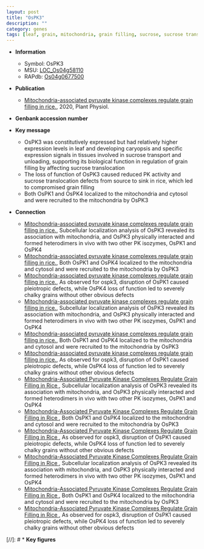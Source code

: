 ```yaml
---
layout: post
title: "OsPK3"
description: ""
category: genes
tags: [leaf, grain, mitochondria, grain filling, sucrose, sucrose translocation]
---
```


* **Information**  
    + Symbol: OsPK3  
    + MSU: [LOC_Os04g58110](http://rice.plantbiology.msu.edu/cgi-bin/ORF_infopage.cgi?orf=LOC_Os04g58110)  
    + RAPdb: [Os04g0677500](http://rapdb.dna.affrc.go.jp/viewer/gbrowse_details/irgsp1?name=Os04g0677500)  

* **Publication**  
    + [Mitochondria-associated pyruvate kinase complexes regulate grain filling in rice.](http://www.ncbi.nlm.nih.gov/pubmed?term=Mitochondria-associated+pyruvate+kinase+complexes+regulate+grain+filling+in+rice.%5BTitle%5D), 2020, Plant Physiol.

* **Genbank accession number**  

* **Key message**  
    + OsPK3 was constitutively expressed  but had relatively higher expression levels in leaf and developing caryopsis and  specific expression signals in tissues involved in sucrose transport and unloading, supporting its biological function in regulation of grain filling by affecting sucrose translocation
    + The loss of function of OsPK3 caused reduced PK activity and sucrose translocation defects from source to sink in rice, which led to compromised grain filling
    + Both OsPK1 and OsPK4 localized to the mitochondria and cytosol and were recruited to the mitochondria by OsPK3

* **Connection**  
    + [Mitochondria-associated pyruvate kinase complexes regulate grain filling in rice.](http://www.ncbi.nlm.nih.gov/pubmed?term=Mitochondria-associated+pyruvate+kinase+complexes+regulate+grain+filling+in+rice.%5BTitle%5D),  Subcellular localization analysis of OsPK3 revealed its association with mitochondria, and OsPK3 physically interacted and formed heterodimers in vivo with two other PK isozymes, OsPK1 and OsPK4
    + [Mitochondria-associated pyruvate kinase complexes regulate grain filling in rice.](http://www.ncbi.nlm.nih.gov/pubmed?term=Mitochondria-associated+pyruvate+kinase+complexes+regulate+grain+filling+in+rice.%5BTitle%5D),  Both OsPK1 and OsPK4 localized to the mitochondria and cytosol and were recruited to the mitochondria by OsPK3
    + [Mitochondria-associated pyruvate kinase complexes regulate grain filling in rice.](http://www.ncbi.nlm.nih.gov/pubmed?term=Mitochondria-associated+pyruvate+kinase+complexes+regulate+grain+filling+in+rice.%5BTitle%5D),  As observed for ospk3, disruption of OsPK1 caused pleiotropic defects, while OsPK4 loss of function led to severely chalky grains without other obvious defects
    + [Mitochondria-associated pyruvate kinase complexes regulate grain filling in rice.](http://www.ncbi.nlm.nih.gov/pubmed?term=Mitochondria-associated+pyruvate+kinase+complexes+regulate+grain+filling+in+rice.%5BTitle%5D),  Subcellular localization analysis of OsPK3 revealed its association with mitochondria, and OsPK3 physically interacted and formed heterodimers in vivo with two other PK isozymes, OsPK1 and OsPK4
    + [Mitochondria-associated pyruvate kinase complexes regulate grain filling in rice.](http://www.ncbi.nlm.nih.gov/pubmed?term=Mitochondria-associated+pyruvate+kinase+complexes+regulate+grain+filling+in+rice.%5BTitle%5D),  Both OsPK1 and OsPK4 localized to the mitochondria and cytosol and were recruited to the mitochondria by OsPK3
    + [Mitochondria-associated pyruvate kinase complexes regulate grain filling in rice.](http://www.ncbi.nlm.nih.gov/pubmed?term=Mitochondria-associated+pyruvate+kinase+complexes+regulate+grain+filling+in+rice.%5BTitle%5D),  As observed for ospk3, disruption of OsPK1 caused pleiotropic defects, while OsPK4 loss of function led to severely chalky grains without other obvious defects
    + [Mitochondria-Associated Pyruvate Kinase Complexes Regulate Grain Filling in Rice ](http://www.ncbi.nlm.nih.gov/pubmed?term=Mitochondria-Associated+Pyruvate+Kinase+Complexes+Regulate+Grain+Filling+in+Rice+%5BTitle%5D),  Subcellular localization analysis of OsPK3 revealed its association with mitochondria, and OsPK3 physically interacted and formed heterodimers in vivo with two other PK isozymes, OsPK1 and OsPK4
    + [Mitochondria-Associated Pyruvate Kinase Complexes Regulate Grain Filling in Rice ](http://www.ncbi.nlm.nih.gov/pubmed?term=Mitochondria-Associated+Pyruvate+Kinase+Complexes+Regulate+Grain+Filling+in+Rice+%5BTitle%5D),  Both OsPK1 and OsPK4 localized to the mitochondria and cytosol and were recruited to the mitochondria by OsPK3
    + [Mitochondria-Associated Pyruvate Kinase Complexes Regulate Grain Filling in Rice ](http://www.ncbi.nlm.nih.gov/pubmed?term=Mitochondria-Associated+Pyruvate+Kinase+Complexes+Regulate+Grain+Filling+in+Rice+%5BTitle%5D),  As observed for ospk3, disruption of OsPK1 caused pleiotropic defects, while OsPK4 loss of function led to severely chalky grains without other obvious defects
    + [Mitochondria-Associated Pyruvate Kinase Complexes Regulate Grain Filling in Rice ](http://www.ncbi.nlm.nih.gov/pubmed?term=Mitochondria-Associated+Pyruvate+Kinase+Complexes+Regulate+Grain+Filling+in+Rice+%5BTitle%5D),  Subcellular localization analysis of OsPK3 revealed its association with mitochondria, and OsPK3 physically interacted and formed heterodimers in vivo with two other PK isozymes, OsPK1 and OsPK4
    + [Mitochondria-Associated Pyruvate Kinase Complexes Regulate Grain Filling in Rice ](http://www.ncbi.nlm.nih.gov/pubmed?term=Mitochondria-Associated+Pyruvate+Kinase+Complexes+Regulate+Grain+Filling+in+Rice+%5BTitle%5D),  Both OsPK1 and OsPK4 localized to the mitochondria and cytosol and were recruited to the mitochondria by OsPK3
    + [Mitochondria-Associated Pyruvate Kinase Complexes Regulate Grain Filling in Rice ](http://www.ncbi.nlm.nih.gov/pubmed?term=Mitochondria-Associated+Pyruvate+Kinase+Complexes+Regulate+Grain+Filling+in+Rice+%5BTitle%5D),  As observed for ospk3, disruption of OsPK1 caused pleiotropic defects, while OsPK4 loss of function led to severely chalky grains without other obvious defects

[//]: # * **Key figures**  


